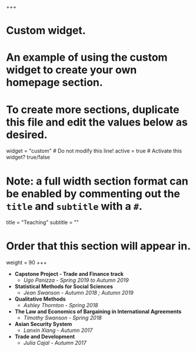 +++
# Custom widget.
# An example of using the custom widget to create your own homepage section.
# To create more sections, duplicate this file and edit the values below as desired.
widget = "custom"  # Do not modify this line!
active = true  # Activate this widget? true/false

# Note: a full width section format can be enabled by commenting out the `title` and `subtitle` with a `#`.
title = "Teaching"
subtitle = ""

# Order that this section will appear in.
weight = 90
+++

-	**Capstone Project - Trade and Finance track**
	-	_Ugo Panizza - Spring 2019 to Autumn 2019_  
-	**Statistical Methods for Social Sciences**
	-	_Jean Swanson  - Autumn 2018 ; Autumn 2019_
-	**Qualitative Methods**
	-	_Ashley Thornton - Spring 2018_
-	**The Law and Economics of Bargaining in International Agreements**
	-	_Timothy Swanson - Spring 2018_  
- **Asian Security System**
  - _Lanxin Xiang - Autumn 2017_
-	**Trade and Development**
	-	_Julia Cajal - Autumn 2017_
  
